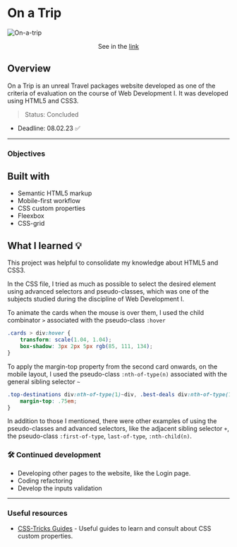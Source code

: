 # On a Trip

![On-a-trip](https://github.com/lucaso-silva/on-a-trip-webpage/assets/97140968/d3556727-ed70-422c-b0c8-f5997cc24fba)
<p align="center"> See in the <a href="https://lucaso-silva.github.io/on-a-trip-webpage/"> link </a></p>

## Overview
On a Trip is an unreal Travel packages website developed as one of the criteria of evaluation on the course of Web Development I.
It was developed using HTML5 and CSS3. 

> Status: Concluded 
- Deadline: 08.02.23 ✅
---

### Objectives


## Built with
- Semantic HTML5 markup
- Mobile-first workflow
- CSS custom properties
- Fleexbox
- CSS-grid

## What I learned 💡
This project was helpful to consolidate my knowledge about HTML5 and CSS3. 

In the CSS file, I tried as much as possible to select the desired element using advanced selectors and pseudo-classes, which was one of the subjects studied during the discipline of Web Development I.

To animate the cards when the mouse is over them, I used the child combinator ``>`` associated with the pseudo-class ``:hover``
```CSS
.cards > div:hover {
    transform: scale(1.04, 1.04);
    box-shadow: 3px 2px 5px rgb(85, 111, 134);
}

```
To apply the margin-top property from the second card onwards, on the mobile layout, I used the  pseudo-class ``:nth-of-type(n)`` associated with the general sibling selector ``~``
```CSS
.top-destinations div:nth-of-type(1)~div, .best-deals div:nth-of-type(1)~div {
    margin-top: .75em;
}
```
In addition to those I mentioned, there were other examples of using the pseudo-classes and advanced selectors, like the adjacent sibling selector ``+``, the pseudo-class ``:first-of-type``, ``last-of-type``, ``:nth-child(n)``.

### 🛠️ Continued development
- Developing other pages to the website, like the Login page.
- Coding refactoring
- Develop the inputs validation

---
### Useful resources
- [CSS-Tricks Guides](https://css-tricks.com/guides/) - Useful guides to learn and consult about CSS custom properties.

